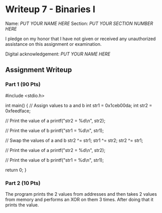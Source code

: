 # Writeup 7 - Binaries I

Name: *PUT YOUR NAME HERE*
Section: *PUT YOUR SECTION NUMBER HERE*

I pledge on my honor that I have not given or received any unauthorized
assistance on this assignment or examination.

Digital acknowledgement: *PUT YOUR NAME HERE*

## Assignment Writeup

### Part 1 (90 Pts)

#include <stdio.h>

int main()
{
// Assign values to a and b
int str1 = 0x1ceb00da;
int str2 = 0xfeedface;

// Print the value of a
printf("str2 = %d\n", str2);

// Print the value of b
printf("str1 = %d\n", str1);

// Swap the values of a and b
str2 ^= str1;
str1 ^= str2;
str2 ^= str1;

// Print the value of a
printf("str2 = %d\n", str2);

// Print the value of b
printf("str1 = %d\n", str1);

return 0;
}


### Part 2 (10 Pts)

The program prints the 2 values from addresses and then takes 2 values from memory and performs an XOR on them 3 times. After doing that it prints the value. 



